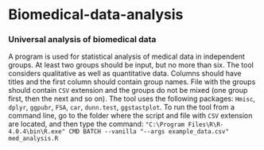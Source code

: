 # Biomedical-data-analysis
### Universal analysis of biomedical data

A program is used for statistical analysis of medical data in independent groups. At least two groups should be input, but no more than six. The tool considers qualitative as well as quantitative data. Columns should have titles and the first column should contain group names. File with the groups should contain `CSV` extension and the groups do not be mixed (one group first, then the next and so on). The tool uses the following packages: `Hmisc`, `dplyr`, `ggpubr`, `FSA`, `car`, `dunn.test`, `ggstastplot`. To run the tool from a command line, go to the folder where the script and file with `CSV` extension are located, and then type the command: 
`"C:\Program Files\R\R-4.0.4\bin\R.exe" CMD BATCH --vanilla "--args example_data.csv" med_analysis.R`

